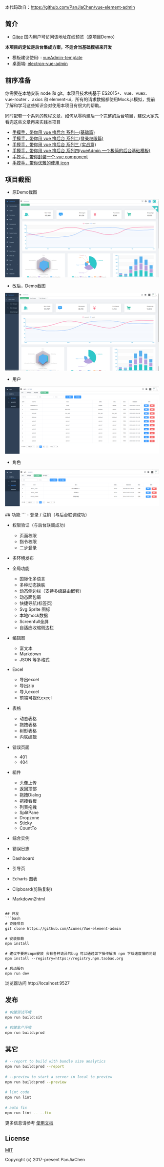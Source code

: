 
本代码改自：https://github.com/PanJiaChen/vue-element-admin
## 简介
- [Gitee](https://panjiachen.gitee.io/vue-element-admin/) 国内用户可访问该地址在线预览（原项目Demo）

**本项目的定位是后台集成方案，不适合当基础模板来开发**

 - 模板建议使用: : [vueAdmin-template](https://github.com/PanJiaChen/vueAdmin-template)  
 - 桌面端: [electron-vue-admin](https://github.com/PanJiaChen/electron-vue-admin)

## 前序准备

你需要在本地安装 node 和 git。本项目技术栈基于 ES2015+、vue、vuex、vue-router 、axios 和 element-ui，所有的请求数据都使用Mock.js模拟，提前了解和学习这些知识会对使用本项目有很大的帮助。

同时配套一个系列的教程文章，如何从零构建后一个完整的后台项目，建议大家先看完这些文章再来实践本项目
 - [手摸手，带你用 vue 撸后台 系列一(基础篇)](https://juejin.im/post/59097cd7a22b9d0065fb61d2)
 - [手摸手，带你用 vue 撸后台 系列二(登录权限篇)](https://juejin.im/post/591aa14f570c35006961acac)
 - [手摸手，带你用 vue 撸后台 系列三 (实战篇)](https://juejin.im/post/593121aa0ce4630057f70d35)
 - [手摸手，带你用 vue 撸后台 系列四(vueAdmin 一个极简的后台基础模板)](https://juejin.im/post/595b4d776fb9a06bbe7dba56)
 - [手摸手，带你封装一个 vue component](https://segmentfault.com/a/1190000009090836)
 - [手摸手，带你优雅的使用 icon](https://juejin.im/post/59bb864b5188257e7a427c09)
 
## 项目截图
- 原Demo截图
<p>
  <img src="https://github.com/Acumes/img/blob/master/8_20/yuan_demo.png">
</p>

- 改后，Demo截图

<p>
  <img  src="https://github.com/Acumes/img/blob/master/8_20/now_demo.png">
</p>

- 用户

<p>
  <img  src="https://github.com/Acumes/img/blob/master/8_20/user.png">
</p>

- 角色

<p>
  <img  src="https://github.com/Acumes/img/blob/master/8_20/role.png">
</p>
## 功能
```
- 登录 / 注销（与后台联调成功）

- 权限验证（与后台联调成功）
  - 页面权限
  - 指令权限
  - 二步登录

- 多环境发布

- 全局功能
  - 国际化多语言
  - 多种动态换肤
  - 动态侧边栏（支持多级路由嵌套）
  - 动态面包屑
  - 快捷导航(标签页)
  - Svg Sprite 图标
  - 本地mock数据
  - Screenfull全屏
  - 自适应收缩侧边栏

- 编辑器
  - 富文本
  - Markdown
  - JSON 等多格式
 
- Excel
  - 导出excel
  - 导出zip
  - 导入excel
  - 前端可视化excel

- 表格
  - 动态表格
  - 拖拽表格
  - 树形表格
  - 内联编辑

- 错误页面
  - 401
  - 404

- 組件
  - 头像上传
  - 返回顶部
  - 拖拽Dialog
  - 拖拽看板
  - 列表拖拽
  - SplitPane
  - Dropzone
  - Sticky
  - CountTo

- 综合实例
- 错误日志
- Dashboard
- 引导页
- Echarts 图表
- Clipboard(剪贴复制)
- Markdown2html
```

## 开发
```bash
# 克隆项目
git clone https://github.com/Acumes/Vue-element-admin

# 安装依赖
npm install
   
# 建议不要用cnpm安装 会有各种诡异的bug 可以通过如下操作解决 npm 下载速度慢的问题
npm install --registry=https://registry.npm.taobao.org

# 启动服务
npm run dev
```
浏览器访问 http://localhost:9527

## 发布
```bash
# 构建测试环境
npm run build:sit

# 构建生产环境
npm run build:prod
```

## 其它
```bash
# --report to build with bundle size analytics
npm run build:prod --report

# --preview to start a server in local to preview
npm run build:prod --preview

# lint code
npm run lint

# auto fix
npm run lint -- --fix
```

更多信息请参考 [使用文档](https://panjiachen.github.io/vue-element-admin-site/zh/)


## License

[MIT](https://github.com/PanJiaChen/vue-element-admin/blob/master/LICENSE)

Copyright (c) 2017-present PanJiaChen
